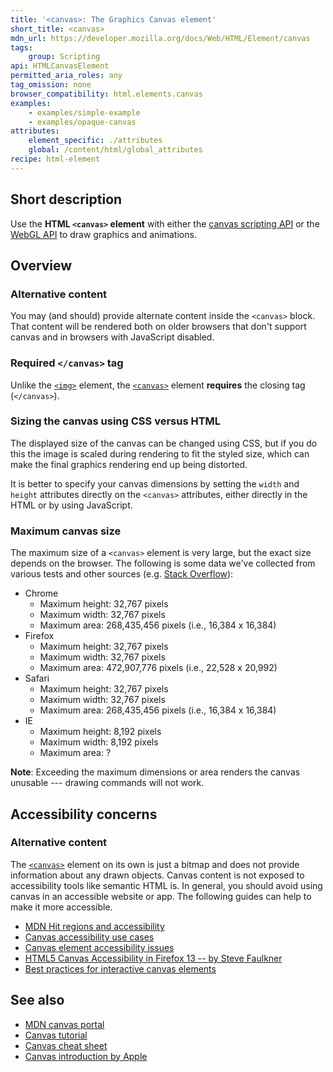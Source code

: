 ```yaml
---
title: '<canvas>: The Graphics Canvas element'
short_title: <canvas>
mdn_url: https://developer.mozilla.org/docs/Web/HTML/Element/canvas
tags:
    group: Scripting
api: HTMLCanvasElement
permitted_aria_roles: any
tag_omission: none
browser_compatibility: html.elements.canvas
examples:
    - examples/simple-example
    - examples/opaque-canvas
attributes:
    element_specific: ./attributes
    global: /content/html/global_attributes
recipe: html-element
---
```


## Short description

Use the **HTML `<canvas>` element** with either the [canvas scripting
API](/en-US/docs/Web/API/Canvas_API) or the [WebGL
API](/en-US/docs/Web/API/WebGL_API) to draw graphics and animations.

## Overview

### Alternative content

You may (and should) provide alternate content inside the `<canvas>`
block. That content will be rendered both on older browsers that don't
support canvas and in browsers with JavaScript disabled.

### Required `</canvas>` tag

Unlike the
[`<img>`](/en-US/docs/Web/HTML/Element/img)
element, the
[`<canvas>`](/en-US/docs/Web/HTML/Element/canvas)
element **requires** the closing tag (`</canvas>`).

### Sizing the canvas using CSS versus HTML

The displayed size of the canvas can be changed using CSS, but if you do
this the image is scaled during rendering to fit the styled size, which
can make the final graphics rendering end up being distorted.

It is better to specify your canvas dimensions by setting the `width`
and `height` attributes directly on the `<canvas>` attributes, either
directly in the HTML or by using JavaScript.

### Maximum canvas size

The maximum size of a `<canvas>` element is very large, but the exact
size depends on the browser. The following is some data we've collected
from various tests and other sources (e.g. [Stack
Overflow](https://stackoverflow.com/questions/6081483/maximum-size-of-a-canvas-element)):

* Chrome
  * Maximum height: 32,767 pixels
  * Maximum width: 32,767 pixels
  * Maximum area: 268,435,456 pixels (i.e., 16,384 x 16,384)
* Firefox
  * Maximum height: 32,767 pixels
  * Maximum width: 32,767 pixels
  * Maximum area: 472,907,776 pixels (i.e., 22,528 x 20,992)
* Safari
  * Maximum height: 32,767 pixels
  * Maximum width: 32,767 pixels
  * Maximum area: 268,435,456 pixels (i.e., 16,384 x 16,384)
* IE
  * Maximum height: 8,192 pixels
  * Maximum width: 8,192 pixels
  * Maximum area: ?

**Note**: Exceeding the maximum dimensions or area renders the canvas
unusable --- drawing commands will not work.

## Accessibility concerns
### Alternative content

The
[`<canvas>`](https://developer.mozilla.org/en-US/docs/Web/HTML/Element/canvas)
element on its own is just a bitmap and does not provide information
about any drawn objects. Canvas content is not exposed to accessibility
tools like semantic HTML is. In general, you should avoid using canvas
in an accessible website or app. The following guides can help to make
it more accessible.

- [MDN Hit regions and accessibility](https://developer.mozilla.org/en-US/docs/Web/API/Canvas_API/Tutorial/Hit_regions_and_accessibility)
- [Canvas accessibility use cases](https://www.w3.org/WAI/PF/HTML/wiki/Canvas_Accessibility_Use_Cases)
- [Canvas element accessibility issues](https://www.w3.org/html/wg/wiki/AddedElementCanvas)
- [HTML5 Canvas Accessibility in Firefox 13 -- by Steve Faulkner](http://www.paciellogroup.com/blog/2012/06/html5-canvas-accessibility-in-firefox-13/)
- [Best practices for interactive canvas elements](https://html.spec.whatwg.org/multipage/scripting.html#best-practices)

## See also

- [MDN canvas portal](/en-US/docs/Web/API/Canvas_API)
- [Canvas tutorial](/en-US/docs/Web/API/Canvas_API/Tutorial)
- [Canvas cheat sheet](https://simon.html5.org/dump/html5-canvas-cheat-sheet.html)
- [Canvas introduction by Apple](https://developer.apple.com/library/safari/documentation/AudioVideo/Conceptual/HTML-canvas-guide/Introduction/Introduction.html)
